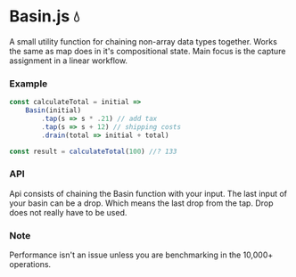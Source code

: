 # Basin.js 💧

A small utility function for chaining non-array data types together. Works the same as map does in it's compositional state.
Main focus is the capture assignment in a linear workflow.

### Example

```Javascript
const calculateTotal = initial =>
    Basin(initial)
        .tap(s => s * .21) // add tax
        .tap(s => s + 12) // shipping costs
        .drain(total => initial + total)

const result = calculateTotal(100) //? 133
```

### API

Api consists of chaining the Basin function with your input. The last input of your basin can be a drop. Which means the last drop from the tap. Drop does not really have to be used.

### Note
Performance isn't an issue unless you are benchmarking in the 10,000+ operations.
